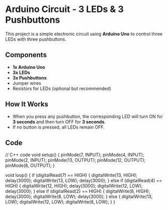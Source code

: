 # Arduino Circuit - 3 LEDs & 3 Pushbuttons

This project is a simple electronic circuit using **Arduino Uno** to control three LEDs with three pushbuttons.

## Components
- **1x Arduino Uno**
- **3x LEDs**
- **3x Pushbuttons**
- Jumper wires
- Resistors for LEDs (optional but recommended)

## How It Works
- When you press any pushbutton, the corresponding LED will turn ON for **3 seconds** and then turn OFF for **3 seconds**.
- If no button is pressed, all LEDs remain OFF.

## Code

// C++ code
void setup()
{
  pinMode(7, INPUT);
  pinMode(4, INPUT);
  pinMode(2, INPUT);
  pinMode(13, OUTPUT);
  pinMode(12, OUTPUT);
  pinMode(8, OUTPUT);
}

void loop()
{
  if (digitalRead(7) == HIGH)
  {
    digitalWrite(13, HIGH);
    delay(3000); 
    digitalWrite(13, LOW);
    delay(3000); 
  }
  else if (digitalRead(4) == HIGH)
  {
    digitalWrite(12, HIGH);
    delay(3000);
    digitalWrite(12, LOW);
    delay(3000);
  }
  else if (digitalRead(2) == HIGH)
  {
    digitalWrite(8, HIGH);
    delay(3000);
    digitalWrite(8, LOW);
    delay(3000);
  }
  else
  {
    digitalWrite(13, LOW);
    digitalWrite(12, LOW);
    digitalWrite(8, LOW);
  }
}

